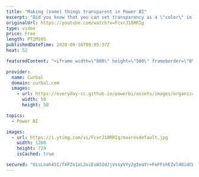 ```yaml
---
title: "Making (some) things transparent in Power BI"
excerpt: "Did you know that you can set transparency as a \"color\" in Power BI ? In this video I will show you how to do it together with an example of why it is useful.  Enjoy\"  Here you can download all the pbix files: https://curbal.com/donwload-center\r \r SUBSCRIBE to learn more about Power and Excel BI!\r https://www.youtube.com/channel/UCJ7UhloHSA4wAqPzyi6TOkw?sub_confirmation=1"
originalUrl: https://youtube.com/watch?v=FcxrJ10RRIg
type: video
price: Free
length: PT2M59S
publishedDateTime: 2020-09-16T09:05:37Z
heat: 52

featuredContent: "<iframe width=\"800\" height=\"500\" frameborder=\"0\" src=\"https://www.youtube.com/embed/FcxrJ10RRIg\" allow=\"accelerometer; autoplay; encrypted-media; gyroscope; picture-in-picture\" allowfullscreen></iframe>"

provider:
  name: Curbal
  domain: curbal.com
  images:
    - url: https://everyday-cc.github.io/powerbi/assets/images/organizations/curbal.com-50x50.jpg
      width: 50
      height: 50

topics:
  - Power BI

images:
  - url: https://i.ytimg.com/vi/FcxrJ10RRIg/maxresdefault.jpg
    width: 1280
    height: 720
    isCached: true

secured: "UisLnah45I/fXFZo1xL2oiEsW32dJjVssyVYy2gIeaYr+FeFFshEZvl48idCWX580gnQ1ZAoMzNOOclcN2MSj3UbBOACJKKO6k3gjcECqRJtT3Xf1jrLAx1Jy4LfEio+IaHuTt0w5K9NjVO+nYbBgGhs/NLOr0bV7t3qGAgmAVgfAX3vSQqnWAsfqH5nqIDnC9mbg8RWcFr4/KLnKNePK6KIPvqNUZ4abl58hs7vHjNORoEqTRTsMHTWQgctEw6nEMWDZF4tDRjDncXcWj34Ivn7tYqahNp32kB+VZo/uK0EpUlbF5vvQRtI2Xe6ldbPq+8Q/8kjiQHVuH852ajecVrjWajjunv+L1P5UOQY2mF13eWnIbxDmYdomFnoY6LAeuXc/YGG70N/ts+TO7AHE8Kqcpx7uKJs6jWlssVQwvk=;oli6y8Sfkkp4BouUQt6HRg=="
---
```


